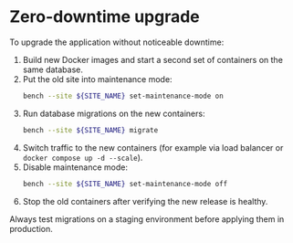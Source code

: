 # Zero-downtime upgrade

To upgrade the application without noticeable downtime:

1. Build new Docker images and start a second set of containers on the same database.
2. Put the old site into maintenance mode:
   ```bash
   bench --site ${SITE_NAME} set-maintenance-mode on
   ```
3. Run database migrations on the new containers:
   ```bash
   bench --site ${SITE_NAME} migrate
   ```
4. Switch traffic to the new containers (for example via load balancer or `docker compose up -d --scale`).
5. Disable maintenance mode:
   ```bash
   bench --site ${SITE_NAME} set-maintenance-mode off
   ```
6. Stop the old containers after verifying the new release is healthy.

Always test migrations on a staging environment before applying them in production.

